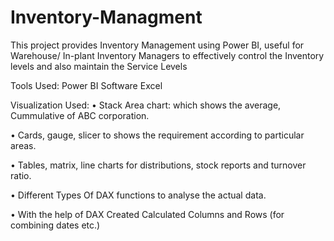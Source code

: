 # Inventory-Managment
This project provides Inventory Management using Power BI, useful for Warehouse/ In-plant Inventory Managers to effectively control the Inventory levels and also maintain the Service Levels

Tools Used:
Power BI Software
Excel

Visualization Used:
• Stack Area chart: which shows the average, Cummulative of ABC corporation.


• Cards, gauge, slicer to shows the requirement according to particular areas.


• Tables, matrix, line charts for distributions, stock reports and turnover ratio.


• Different Types Of DAX functions to analyse the actual data.


• With the help of DAX Created Calculated Columns and Rows (for combining dates etc.)
